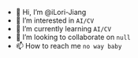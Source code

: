 - 👋 Hi, I’m @iLori-Jiang
- 👀 I’m interested in `AI/CV`
- 🌱 I’m currently learning `AI/CV`
- 💞️ I’m looking to collaborate on `null`
- 📫 How to reach me `no way baby`

<!---
iLori-Jiang/iLori-Jiang is a ✨ special ✨ repository because its `README.md` (this file) appears on your GitHub profile.
You can click the Preview link to take a look at your changes.
--->
